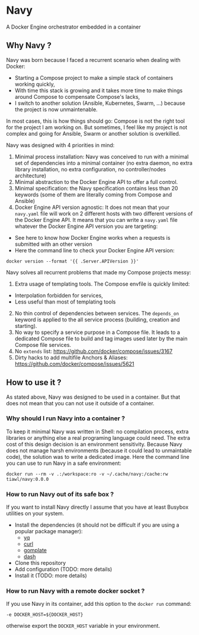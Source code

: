# Navy

A Docker Engine orchestrator embedded in a container

## Why Navy ?

Navy was born because I faced a recurrent scenario when dealing with Docker:
- Starting a Compose project to make a simple stack of containers working quickly,
- With time this stack is growing and it takes more time to make things around Compose to compensate Compose's lacks,
- I switch to another solution (Ansible, Kubernetes, Swarm, ...) because the project is now unmaintenable.

In most cases, this is how things should go: Compose is not the right tool for the project I am working on.
But sometimes, I feel like my project is not complex and going for Ansible, Swarm or another solution is overkilled.

Navy was designed with 4 priorities in mind:
1. Minimal process installation: Navy was conceived to run with a minimal set of dependencies into a minimal container (no extra daemon, no extra library installation, no extra configuration, no controller/nodes architecture)
2. Minimal abstraction to the Docker Engine API to offer a full control.
3. Minimal specification: the Navy specification contains less than 20 keywords (some of them are literally coming from Compose and Ansible)
4. Docker Engine API version agnostic: It does not mean that your `navy.yaml` file will work on 2 different hosts with two different versions of the Docker Engine API. It means that you can write a `navy.yaml` file whatever the Docker Engine API version you are targeting:
  - See here to know how Docker Engine works when a requests is submitted with an other version
  - Here the command line to check your Docker Engine API version:
```
docker version --format '{{ .Server.APIVersion }}'
```

Navy solves all recurrent problems that made my Compose projects messy:
1. Extra usage of templating tools. The Compose envfile is quickly limited:
  - Interpolation forbidden for services,
  - Less useful than most of templating tools
2. No thin control of dependencies between services. The `depends_on` keyword is applied to the all service process (building, creation and starting).
3. No way to specify a service purpose in a Compose file. It leads to a dedicated Compose file to build and tag images used later by the main Compose file services.
4. No `extends` list: https://github.com/docker/compose/issues/3167
5. Dirty hacks to add multifile Anchors & Aliases: https://github.com/docker/compose/issues/5621

## How to use it ?

As stated above, Navy was designed to be used in a container. But that does not mean that you can not use it outside of a container.

### Why should I run Navy into a container ?

To keep it minimal Navy was written in Shell: no compilation process, extra libraries or anything else a real programing language could need. The extra cost of this design decision is an environment sensitivity. Because Navy does not manage harsh environments (because it could lead to unmaintable code), the solution was to write a dedicated image. Here the command line you can use to run Navy in a safe environment:
```
docker run --rm -v .:/workspace:ro -v ~/.cache/navy:/cache:rw tiawl/navy:0.0.0
```

### How to run Navy out of its safe box ?

If you want to install Navy directly I assume that you have at least Busybox utilities on your system.
- Install the dependencies (it should not be difficult if you are using a popular package manager):
  - [yq](https://github.com/mikefarah/yq)
  - [curl](https://github.com/curl/curl)
  - [gomplate](https://github.com/hairyhenderson/gomplate)
  - [dash](https://git.kernel.org/pub/scm/utils/dash/dash.git/)
- Clone this repository
- Add configuration (TODO: more details)
- Install it (TODO: more details)

### How to run Navy with a remote docker socket ?

If you use Navy in its container, add this option to the `docker run` command:
```
-e DOCKER_HOST=${DOCKER_HOST}
```

otherwise export the `DOCKER_HOST` variable in your environment.
